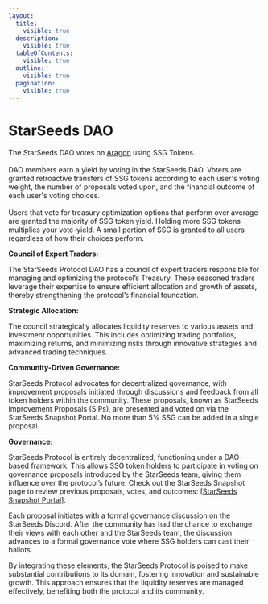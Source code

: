 ```yaml
---
layout:
  title:
    visible: true
  description:
    visible: true
  tableOfContents:
    visible: true
  outline:
    visible: true
  pagination:
    visible: true
---
```


# StarSeeds DAO

The StarSeeds DAO votes on [Aragon](https://app.aragon.org/#/daos/polygon/0x81b81cbd54ba217127ff18c2a9a74dc5f09ab392/dashboard) using SSG Tokens. \
\
DAO members earn a yield by voting in the StarSeeds DAO. Voters are granted retroactive transfers of SSG tokens according to each user's voting weight, the number of proposals voted upon, and the financial outcome of each user's voting choices. \
\
Users that vote for treasury optimization options that perform over average are granted the majority of SSG token yield. Holding more SSG tokens multiplies your vote-yield. A small portion of SSG is granted to all users regardless of how their choices perform.&#x20;

**Council of Expert Traders:**

The StarSeeds Protocol DAO has a council of expert traders responsible for managing and optimizing the protocol’s Treasury. These seasoned traders leverage their expertise to ensure efficient allocation and growth of assets, thereby strengthening the protocol’s financial foundation.

**Strategic Allocation:**

The council strategically allocates liquidity reserves to various assets and investment opportunities. This includes optimizing trading portfolios, maximizing returns, and minimizing risks through innovative strategies and advanced trading techniques.

**Community-Driven Governance:**

StarSeeds Protocol advocates for decentralized governance, with improvement proposals initiated through discussions and feedback from all token holders within the community. These proposals, known as StarSeeds Improvement Proposals (SIPs), are presented and voted on via the StarSeeds Snapshot Portal. No more than 5% SSG can be added in a single proposal.

**Governance:**

StarSeeds Protocol is entirely decentralized, functioning under a DAO-based framework. This allows SSG token holders to participate in voting on governance proposals introduced by the StarSeeds team, giving them influence over the protocol’s future. Check out the StarSeeds Snapshot page to review previous proposals, votes, and outcomes: \[[StarSeeds Snapshot Portal](https://snapshot.org/#/starseeds-dao.eth)].

Each proposal initiates with a formal governance discussion on the StarSeeds Discord. After the community has had the chance to exchange their views with each other and the StarSeeds team, the discussion advances to a formal governance vote where SSG holders can cast their ballots.

By integrating these elements, the StarSeeds Protocol is poised to make substantial contributions to its domain, fostering innovation and sustainable growth. This approach ensures that the liquidity reserves are managed effectively, benefiting both the protocol and its community.
